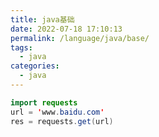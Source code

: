 ```yaml
---
title: java基础
date: 2022-07-18 17:10:13
permalink: /language/java/base/
tags: 
  - java
categories:
  - java
---
```


```java
import requests
url = 'www.baidu.com'
res = requests.get(url)
```